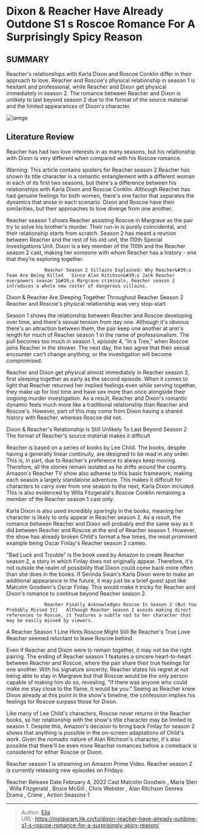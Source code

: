 # Dixon &amp; Reacher Have Already Outdone S1 s Roscoe Romance For A Surprisingly Spicy Reason


## SUMMARY 



  Reacher&#39;s relationships with Karla Dixon and Roscoe Conklin differ in their approach to love.   Reacher and Roscoe&#39;s physical relationship in season 1 is hesitant and professional, while Reacher and Dixon get physical immediately in season 2.   The romance between Reacher and Dixon is unlikely to last beyond season 2 due to the format of the source material and the limited appearances of Dixon&#39;s character.  

![iamge](https://static1.srcdn.com/wordpress/wp-content/uploads/2024/01/untitled-design-8-1.jpg)

## Literature Review
Reacher has had two love interests in as many seasons, but his relationship with Dixon is very different when compared with his Roscoe romance.




Warning: This article contains spoilers for Reacher season 2.Reacher has shown its title character in a romantic entanglement with a different woman in each of its first two seasons, but there&#39;s a difference between his relationships with Karla Dixon and Roscoe Conklin. Although Reacher has had genuine feelings for both women, there&#39;s one factor that separates the dynamics that arose in each scenario. Dixon and Roscoe have their similarities, but their approaches to love diverge from one another.




Reacher season 1 shows Reacher assisting Roscoe in Margrave as the pair try to solve his brother&#39;s murder. Their run-in is purely coincidental, and their relationship starts from scratch. Season 2 has meant a reunion between Reacher and the rest of his old unit, the 110th Special Investigations Unit. Dixon is a key member of the 110th and the Reacher season 2 cast, making her someone with whom Reacher has a history - one that they&#39;re exploring together.

                  Reacher Season 2 Villains Explained: Why Reacher&#39;s Team Are Being Killed   Since Alan Ritchson&#39;s Jack Reacher overpowers season 1&#39;s Margrave criminals, Reacher season 2 introduces a whole new roster of dangerous villains.    


 Dixon &amp; Reacher Are Sleeping Together Throughout Reacher Season 2 
Reacher and Roscoe&#39;s physical relationship was very stop-start
          

Season 1 shows the relationship between Reacher and Roscoe developing over time, and there&#39;s sexual tension from day one. Although it&#39;s obvious there&#39;s an attraction between them, the pair keep one another at arm&#39;s length for much of Reacher season 1 in the name of professionalism. The pull becomes too much in season 1, episode 4, &#34;In a Tree,&#34; when Roscoe joins Reacher in the shower. The next day, the two agree that their sexual encounter can&#39;t change anything, or the investigation will become compromised.




Reacher and Dixon get physical almost immediately in Reacher season 2, first sleeping together as early as the second episode. When it comes to light that Reacher returned her implied feelings even while serving together, they make up for lost time and have sex more than once alongside their ongoing murder investigation. As a result, Reacher and Dixon&#39;s romantic dynamic feels much more like a traditional relationship than Reacher and Roscoe&#39;s. However, part of this may come from Dixon having a shared history with Reacher, whereas Roscoe did not.



 Dixon &amp; Reacher&#39;s Relationship Is Still Unlikely To Last Beyond Season 2 
The format of Reacher&#39;s source material makes it difficult
          

Reacher is based on a series of books by Lee Child. The books, despite having a generally linear continuity, are designed to be read in any order. This is, in part, due to Reacher&#39;s preference to always keep moving. Therefore, all the stories remain isolated as he drifts around the country. Amazon&#39;s Reacher TV show also adheres to this basic framework, making each season a largely standalone adventure. This makes it difficult for characters to carry over from one season to the next, Karla Dixon included. This is also evidenced by Willa Fitzgerald&#39;s Roscoe Conklin remaining a member of the Reacher season 1 cast only.




Karla Dixon is also used incredibly sparingly in the books, meaning her character is likely to only appear in Reacher season 2. As a result, the romance between Reacher and Dixon will probably end the same way as it did between Reacher and Roscoe at the end of Reacher season 1. However, the show has already broken Child&#39;s format a few times, the most prominent example being Oscar Finlay&#39;s Reacher season 2 cameo.

&#34;Bad Luck and Trouble&#34; is the book used by Amazon to create Reacher season 2, a story in which Finlay does not originally appear. Therefore, it&#39;s not outside the realm of possibility that Dixon could come back more often than she does in the books. If Serinda Swan&#39;s Karla Dixon were to make an additional appearance in the future, it may just be a brief guest spot like Malcolm Goodwin&#39;s Oscar Finlay. This would make it tricky for Reacher and Dixon&#39;s romance to continue beyond Reacher season 2.

                  Reacher Finally Acknowledges Roscoe In Season 2 (But You Probably Missed It)   Although Reacher season 2 avoids making direct references to Roscoe, it features a subtle nod to her character that may be easily missed by viewers.    






 A Reacher Season 1 Line Hints Roscoe Might Still Be Reacher&#39;s True Love 
Reacher seemed reluctant to leave Roscoe behind
         

Even if Reacher and Dixon were to remain together, it may not be the right pairing. The ending of Reacher season 1 features a sincere heart-to-heart between Reacher and Roscoe, where the pair share their true feelings for one another. With his signature sincerity, Reacher states his regret at not being able to stay in Margrave but that Roscoe would be the only person capable of making him do so, revealing, &#34;If there was anyone who could make me stay close to the flame, it would be you.&#34; Seeing as Reacher knew Dixon already at this point in the show&#39;s timeline, the confession implies his feelings for Roscoe surpass those for Dixon.

Like many of Lee Child&#39;s characters, Roscoe never returns in the Reacher books, so her relationship with the show&#39;s title character may be limited to season 1. Despite this, Amazon&#39;s decision to bring back Finlay for season 2 shows that anything is possible in the on-screen adaptations of Child&#39;s work. Given the nomadic nature of Alan Ritchson&#39;s character, it&#39;s also possible that there&#39;ll be even more Reacher romances before a comeback is considered for either Roscoe or Dixon.






Reacher season 1 is streaming on Amazon Prime Video. Reacher season 2 is currently releasing new episodes on Fridays.




  Reacher   Release Date   February 4, 2022    Cast   Malcolm Goodwin , Maria Sten , Willa Fitzgerald , Bruce McGill , Chris Webster , Alan Ritchson    Genres   Drama , Crime , Action    Seasons   1       


---

> Author: [Ella](https://instagram.hk.cn/)  
> URL: https://instagram.hk.cn/tv/dixon-reacher-have-already-outdone-s1-s-roscoe-romance-for-a-surprisingly-spicy-reason/  

